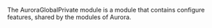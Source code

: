 The AuroraGlobalPrivate module is a module that contains configure
features, shared by the modules of Aurora.
